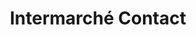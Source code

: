 ---
title: "Intermarché Contact"
url: /magny-cours/intermarche-contact-rue-de-paris/
shop: supermarché
---